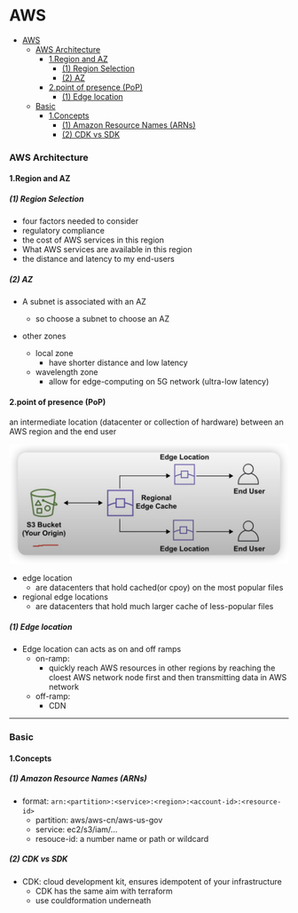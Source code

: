# AWS

<!-- @import "[TOC]" {cmd="toc" depthFrom=1 depthTo=6 orderedList=false} -->

<!-- code_chunk_output -->

- [AWS](#aws)
    - [AWS Architecture](#aws-architecture)
      - [1.Region and AZ](#1region-and-az)
        - [(1) Region Selection](#1-region-selection)
        - [(2) AZ](#2-az)
      - [2.point of presence (PoP)](#2point-of-presence-pop)
        - [(1) Edge location](#1-edge-location)
    - [Basic](#basic)
      - [1.Concepts](#1concepts)
        - [(1) Amazon Resource Names (ARNs)](#1-amazon-resource-names-arns)
        - [(2) CDK vs SDK](#2-cdk-vs-sdk)

<!-- /code_chunk_output -->

### AWS Architecture

#### 1.Region and AZ

##### (1) Region Selection

-   four factors needed to consider
-   regulatory compliance
-   the cost of AWS services in this region
-   What AWS services are available in this region
-   the distance and latency to my end-users

##### (2) AZ

-   A subnet is associated with an AZ

    -   so choose a subnet to choose an AZ

-   other zones
    -   local zone
        -   have shorter distance and low latency
    -   wavelength zone
        -   allow for edge-computing on 5G network (ultra-low latency)

#### 2.point of presence (PoP)

an intermediate location (datacenter or collection of hardware) between an AWS region and the end user

![](./imgs/ov_01.png)

-   edge location
    -   are datacenters that hold cached(or cpoy) on the most popular files
-   regional edge locations
    -   are datacenters that hold much larger cache of less-popular files

##### (1) Edge location

-   Edge location can acts as on and off ramps
    -   on-ramp:
        -   quickly reach AWS resources in other regions by reaching the cloest AWS network node first and then transmitting data in AWS network
    -   off-ramp:
        -   CDN

---

### Basic

#### 1.Concepts

##### (1) Amazon Resource Names (ARNs)

-   format: `arn:<partition>:<service>:<region>:<account-id>:<resource-id>`
    -   partition: aws/aws-cn/aws-us-gov
    -   service: ec2/s3/iam/...
    -   resouce-id: a number name or path or wildcard

##### (2) CDK vs SDK

-   CDK: cloud development kit, ensures idempotent of your infrastructure
    -   CDK has the same aim with terraform
    -   use couldformation underneath
